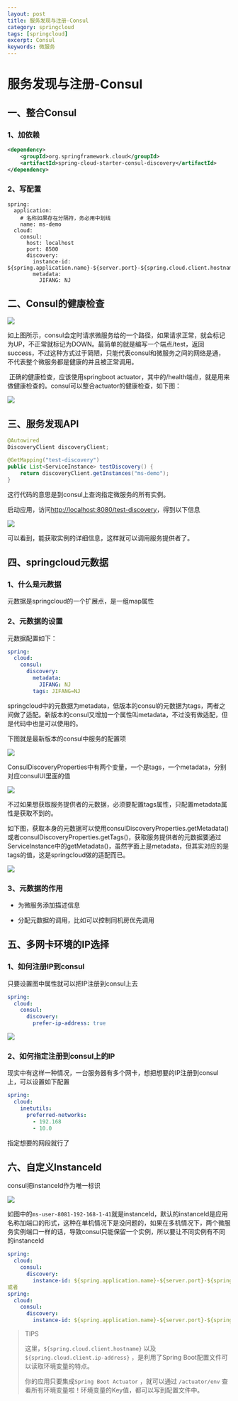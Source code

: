```yaml
---
layout: post
title: 服务发现与注册-Consul
category: springcloud
tags: [springcloud]
excerpt: Consul
keywords: 微服务
---
```


# 服务发现与注册-Consul

## 一、整合Consul

### 1、加依赖

```xml
<dependency>
    <groupId>org.springframework.cloud</groupId>
    <artifactId>spring-cloud-starter-consul-discovery</artifactId>
</dependency>
```

### 2、写配置

```properties
spring:
  application:
    # 名称如果存在分隔符，务必用中划线
    name: ms-demo
  cloud:
    consul:
      host: localhost
      port: 8500
      discovery:
        instance-id: ${spring.application.name}-${server.port}-${spring.cloud.client.hostname}
        metadata:
          JIFANG: NJ
```

## 二、Consul的健康检查

![](https://pinapple.gitee.io/assets/images/2020/springcloud/health.png)

​      如上图所示，consul会定时请求微服务给的一个路径，如果请求正常，就会标记为UP，不正常就标记为DOWN。最简单的就是编写一个端点/test，返回success，不过这种方式过于简陋，只能代表consul和微服务之间的网络是通，不代表整个微服务都是健康的并且被正常调用。

​      正确的健康检查，应该使用springboot actuator，其中的/health端点，就是用来做健康检查的。consul可以整合actuator的健康检查，如下图：

![](https://pinapple.gitee.io/assets/images/2020/springcloud/consulhealth.png)

## 三、服务发现API

```java
@Autowired
DiscoveryClient discoveryClient;

@GetMapping("test-discovery")
public List<ServiceInstance> testDiscovery() {
    return discoveryClient.getInstances("ms-demo");
}
```

这行代码的意思是到consul上查询指定微服务的所有实例。

启动应用，访问<http://localhost:8080/test-discovery>，得到以下信息

![](https://pinapple.gitee.io/assets/images/2020/springcloud/discovery.png)

可以看到，能获取实例的详细信息，这样就可以调用服务提供者了。

## 四、springcloud元数据

### 1、什么是元数据

元数据是springcloud的一个扩展点，是一组map属性

### 2、元数据的设置

元数据配置如下：

```yaml
spring:
  cloud:
    consul:
      discovery:
        metadata:
          JIFANG: NJ
        tags: JIFANG=NJ
```

springcloud中的元数据为metadata，低版本的consul的元数据为tags，两者之间做了适配。新版本的consul又增加一个属性叫metadata，不过没有做适配，但是代码中也是可以使用的。

下图就是最新版本的consul中服务的配置项

![](https://pinapple.gitee.io/assets/images/2020/springcloud/tagmeta.png)

ConsulDiscoveryProperties中有两个变量，一个是tags，一个metadata，分别对应consulUI里面的值

![](https://pinapple.gitee.io/assets/images/2020/springcloud/codemeta.png)

不过如果想获取服务提供者的元数据，必须要配置tags属性，只配置metadata属性是获取不到的。

如下图，获取本身的元数据可以使用consulDiscoveryProperties.getMetadata()或者consulDiscoveryProperties.getTags()，获取服务提供者的元数据要通过ServiceInstance中的getMetadata()，虽然字面上是metadata，但其实对应的是tags的值，这是springcloud做的适配而已。

![](https://pinapple.gitee.io/assets/images/2020/springcloud/coderobbin.png)

### 3、元数据的作用

- 为微服务添加描述信息

- 分配元数据的调用，比如可以控制同机房优先调用

## 五、多网卡环境的IP选择

### 1、如何注册IP到consul

只要设置图中属性就可以把IP注册到consul上去

```yaml
spring:
  cloud:
    consul:
      discovery:
        prefer-ip-address: true
```

![](https://pinapple.gitee.io/assets/images/2020/springcloud/consulip.png)

### 2、如何指定注册到consul上的IP

现实中有这样一种情况，一台服务器有多个网卡，想把想要的IP注册到consul上，可以设置如下配置

```yaml
spring:
  cloud:
    inetutils:
      preferred-networks:
        - 192.168
        - 10.0
```

指定想要的网段就行了

## 六、自定义InstanceId

consul把instanceId作为唯一标识

![](https://pinapple.gitee.io/assets/images/2020/springcloud/consulip.png)

如图中的```ms-user-8081-192-168-1-41```就是instanceId，默认的instanceId是应用名称加端口的形式，这种在单机情况下是没问题的，如果在多机情况下，两个微服务实例端口一样的话，导致consul只能保留一个实例，所以要让不同实例有不同的instanceId

```yaml
spring:
  cloud:
    consul:
      discovery:
        instance-id: ${spring.application.name}-${server.port}-${spring.cloud.client.ip-address}
或者
spring:
  cloud:
    consul:
      discovery:
        instance-id: ${spring.application.name}-${server.port}-${spring.cloud.client.hostname}
```

> TIPS
>
> 这里，`${spring.cloud.client.hostname}` 以及 `${spring.cloud.client.ip-address}` ，是利用了Spring Boot配置文件可以读取环境变量的特点。
>
> 你的应用只要集成`Spring Boot Actuator` ，就可以通过 `/actuator/env` 查看所有环境变量啦！环境变量的Key值，都可以写到配置文件中。